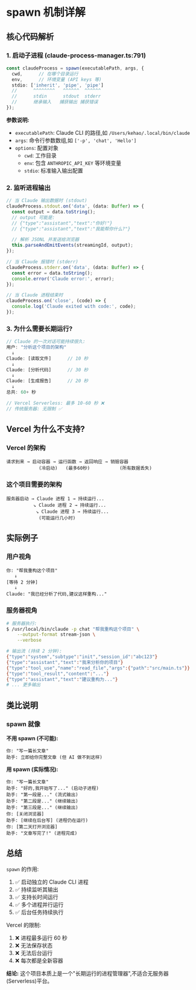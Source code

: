 # spawn 机制详解

## 核心代码解析

### 1. 启动子进程 (claude-process-manager.ts:791)

```typescript
const claudeProcess = spawn(executablePath, args, {
  cwd,      // 在哪个目录运行
  env,      // 环境变量 (API keys 等)
  stdio: ['inherit', 'pipe', 'pipe']
  //      ^^^^^^^^   ^^^^^^  ^^^^^^
  //      stdin      stdout  stderr
  //      继承输入   捕获输出 捕获错误
});
```

**参数说明:**
- `executablePath`: Claude CLI 的路径,如 `/Users/kehao/.local/bin/claude`
- `args`: 命令行参数数组,如 `['-p', 'chat', 'Hello']`
- `options`: 配置对象
  - `cwd`: 工作目录
  - `env`: 包含 `ANTHROPIC_API_KEY` 等环境变量
  - `stdio`: 标准输入输出配置

### 2. 监听进程输出

```typescript
// 当 Claude 输出数据时 (stdout)
claudeProcess.stdout.on('data', (data: Buffer) => {
  const output = data.toString();
  // output 可能是:
  // {"type":"assistant","text":"你好!"}
  // {"type":"assistant","text":"我能帮你什么?"}

  // 解析 JSONL 并发送给浏览器
  this.parseAndEmitEvents(streamingId, output);
});

// 当 Claude 报错时 (stderr)
claudeProcess.stderr.on('data', (data: Buffer) => {
  const error = data.toString();
  console.error('Claude error:', error);
});

// 当 Claude 进程结束时
claudeProcess.on('close', (code) => {
  console.log('Claude exited with code:', code);
});
```

### 3. 为什么需要长期运行?

```typescript
// Claude 的一次对话可能持续很久:
用户: "分析这个项目的架构"
  ↓
Claude: [读取文件]      // 10 秒
  ↓
Claude: [分析代码]      // 30 秒
  ↓
Claude: [生成报告]      // 20 秒
  ↓
总共: 60+ 秒

// Vercel Serverless: 最多 10-60 秒 ❌
// 传统服务器: 无限制 ✅
```

## Vercel 为什么不支持?

### Vercel 的架构

```
请求到来 → 启动容器 → 运行函数 → 返回响应 → 销毁容器
            (冷启动)   (最多60秒)           (所有数据丢失)
```

### 这个项目需要的架构

```
服务器启动 → Claude 进程 1 → 持续运行...
          ↘ Claude 进程 2 → 持续运行...
           ↘ Claude 进程 3 → 持续运行...
            (可能运行几小时)
```

## 实际例子

### 用户视角
```
你: "帮我重构这个项目"
   ↓
[等待 2 分钟]
   ↓
Claude: "我已经分析了代码,建议这样重构..."
```

### 服务器视角
```bash
# 服务器执行:
$ /usr/local/bin/claude -p chat "帮我重构这个项目" \
    --output-format stream-json \
    --verbose

# 输出流 (持续 2 分钟):
{"type":"system","subtype":"init","session_id":"abc123"}
{"type":"assistant","text":"我来分析你的项目"}
{"type":"tool_use","name":"read_file","args":{"path":"src/main.ts"}}
{"type":"tool_result","content":"..."}
{"type":"assistant","text":"建议重构为..."}
# ... 更多输出
```

## 类比说明

### spawn 就像

**不用 spawn (不可能):**
```
你: "写一篇长文章"
助手: 立即给你完整文章 (但 AI 做不到这样)
```

**用 spawn (实际情况):**
```
你: "写一篇长文章"
助手: "好的,我开始写了..." (启动子进程)
助手: "第一段是..." (流式输出)
助手: "第二段是..." (继续输出)
助手: "第三段是..." (继续输出)
你: [关闭浏览器]
助手: [继续在后台写] (进程仍在运行)
你: [第二天打开浏览器]
助手: "文章写完了!" (进程完成)
```

## 总结

`spawn` 的作用:
1. ✅ 启动独立的 Claude CLI 进程
2. ✅ 持续监听其输出
3. ✅ 支持长时间运行
4. ✅ 多个进程并行运行
5. ✅ 后台任务持续执行

Vercel 的限制:
1. ❌ 进程最多运行 60 秒
2. ❌ 无法保存状态
3. ❌ 无法后台运行
4. ❌ 每次都是全新容器

**结论:** 这个项目本质上是一个"长期运行的进程管理器",不适合无服务器(Serverless)平台。
